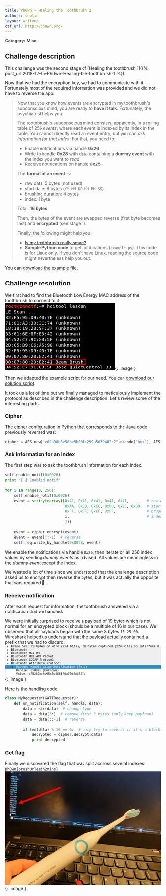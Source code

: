 ```yaml
---
title: Ph0wn - Healing the Toothbrush 2
authors: cnotin
layout: writeup
ctf_url: http://ph0wn.org/
---
```

Category: Misc

## Challenge description
This challenge was the second stage of [Healing the toothbrush 1]({% post_url 2018-12-15-Ph0wn-Healing-the-toothbrush-1 %}).

Now that we had the encryption key, we had to communicate with it. Fortunately most of the required information was provided and we did not have to reverse the app.

> Now that you know how events are encrypted in my toothbrush's subconscious mind, you are ready to **have it talk**.
> Fortunately, the psychiatrist helps you.
>
> The toothbrush's subconscious mind consists,  apparently, in a rolling table of 256 *events*, where each event is indexed by its index in the table.
> You cannot directly read an event entry, but you can *ask information for that index*.
> For that, you need to:
> 
> - Enable notifications via handle **0x26**
> - Write to handle **0x28** with data containing a **dummy event** with the index you want to *read*
> - Receive notifications on handle **0x25**
>
> The **format of an event** is:
>
> - raw data: 5 bytes (not used)
> - start date: 6 bytes (`YY MM DD HH MM SS`)
> - brushing duration: 4 bytes 
> - index: 1 byte
>
> Total: **16 bytes**
>
> Then, the bytes of the event are swapped reverse (first byte becomes last) and **encrypted** (see stage 1).
>
> Finally, the following might help you:
>
> - [Is my toothbrush really smart?](https://download.ernw-insight.de/troopers/tr18/slides/TR18_NGI_BR_Is-my-toothbrush-really-smart.pdf)
> - **Sample Python code** to get notifications (`example.py`). This code is for Linux only. If you don't have Linux, reading the source code might nevertheless help you out.

You can [download the example file](/assets/ph0wn_toothbrush_example.py).

## Challenge resolution
We first had to find the Bluetooth Low Energy MAC address of the toothbrush to connect to it:
![](/assets/ph0wn-toothbrush2-scan.png){: .image }

Then we adapted the example script for our need. You can [download our solution script](/assets/ph0wn_toothbrush_pwn.py).

It took us a lot of time but we finally managed to meticulously implement the protocol as described in the challenge description. Let's review some of the interesting parts.

### Cipher
The cipher configuration in Python that corresponds to the Java code previously reversed was:
```py
cipher = AES.new("e02b90e8e50be5b001c299a5039462c2".decode("hex"), AES.MODE_ECB)
```


### Ask information for an index
The first step was to ask the toothbrush information for each index.
```python
self.enable_notif(0x0026)
print "[+] Enabled notif"

for i in range(0, 256):
    self.enable_notif(0x0026)
    event = str(bytearray([0x41, 0x41, 0x41, 0x41, 0x41,        # raw data: 5 bytes (not used)
                           0xAA, 0xBB, 0xCC, 0xDD, 0xEE, 0x00,  # start date: 6 bytes (YY MM DD HH MM SS)
                           0xFF, 0xFF, 0xFF, 0xFF,              # brushing duration: 4 bytes
                           i,                                   # index: 1 byte
                           ]))

    event = cipher.encrypt(event)
    event = event[::-1]  # reverse
    self.req.write_by_handle(0x0028, event)
```
We enable the notifications via handle `0x26`, then iterate on all 256 index values by sending *dummy events* as advised. All values are meaningless in the *dummy event* except the index.

We wasted a lot of time since we understood that the challenge description asked us to encrypt then reverse the bytes, but it was actually the opposite that was required 🤦...


### Receive notification
After each request for information, the toothbrush answered via a notification that we handled.

We were initially surprised to receive a payload of 19 bytes which is not normal for an encrypted block (should be a multiple of 16 in our case). We observed that all payloads began with the same 3 bytes `1B 25 00`. Wireshark helped us understand that the payload actually contained a prefix that we had to discard:
![](/assets/ph0wn-toothbrush2-header.png){: .image }


Here is the handling code:
```py
class MyRequester(GATTRequester):
    def on_notification(self, handle, data):
        data = str(data)  # change type
        data = data[3:]  # remove first 3 bytes (only keep payload)
        data = data[::-1]  # reverse

        if len(data) % 16 == 0:  # only try to reverse if it's a block
            decrypted = cipher.decrypt(data)
            print decrypted
```


### Get flag
Finally we discovered the flag that was split accross several indexes: `ph0wn{brushUrTeeth2mins}`
![](/assets/ph0wn-toothbrush2-flag.jpg){: .image }